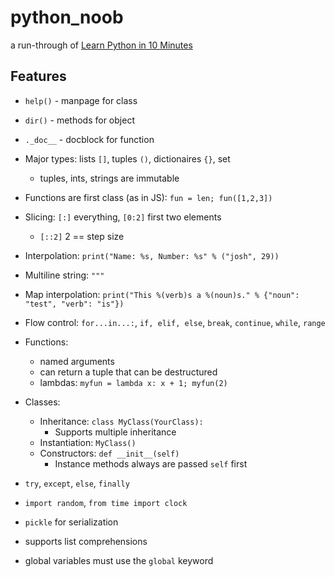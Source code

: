 # python_noob

a run-through of [Learn Python in 10 Minutes](https://www.stavros.io/tutorials/python/)

## Features

* `help()` - manpage for class
* `dir()` - methods for object
* `._doc__` - docblock for function
* Major types: lists `[]`, tuples `()`, dictionaires `{}`, set
  * tuples, ints, strings are immutable
* Functions are first class (as in JS): `fun = len; fun([1,2,3])`
* Slicing: `[:]` everything, `[0:2]` first two elements
  * `[::2]` 2 == step size
* Interpolation: `print("Name: %s, Number: %s" % ("josh", 29))`
* Multiline string: `"""`
* Map interpolation: `print("This %(verb)s a %(noun)s." % {"noun": "test", "verb": "is"})`

* Flow control: `for...in...:`, `if, elif, else`, `break`, `continue`, `while`, `range`

* Functions:
  * named arguments
  * can return a tuple that can be destructured
  * lambdas: `myfun = lambda x: x + 1; myfun(2)`

* Classes:
  * Inheritance: `class MyClass(YourClass):`
    * Supports multiple inheritance
  * Instantiation: `MyClass()`
  * Constructors: `def __init__(self)`
    * Instance methods always are passed `self` first

* `try`, `except`, `else`, `finally`

* `import random`, `from time import clock`

* `pickle` for serialization

* supports list comprehensions

* global variables must use the `global` keyword
